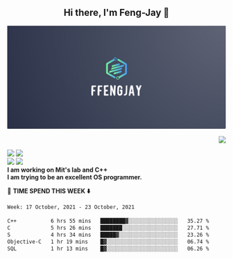 <h2 align="center"> Hi there, I'm Feng-Jay 👋 </h2>  

![](https://github.com/Feng-Jay/DataStruct/blob/master/Image/1.png)  

<img align="right" src="https://github-readme-stats.vercel.app/api?username=Feng-Jay&show_icons=true&icon_color=CE1D2D&text_color=718096&bg_color=ffffff&hide_title=true" />


&emsp;

![](https://visitor-badge.glitch.me/badge?page_id=Feng-Jay.readme)
![](https://img.shields.io/badge/Concentrate-Cpp-blue)  
![](https://img.shields.io/badge/Rust-primer-orange)
![](https://img.shields.io/badge/Target-OS-9cf)  
**I am working on Mit's lab and C++**  
**I am trying to be an excellent OS programmer.**  


📘 **TIME SPEND THIS WEEK ⬇️**
<!--START_SECTION:waka-->
```text
Week: 17 October, 2021 - 23 October, 2021

C++           6 hrs 55 mins   ████████▓░░░░░░░░░░░░░░░░   35.27 % 
C             5 hrs 26 mins   ███████░░░░░░░░░░░░░░░░░░   27.71 % 
S             4 hrs 34 mins   █████▓░░░░░░░░░░░░░░░░░░░   23.26 % 
Objective-C   1 hr 19 mins    █▓░░░░░░░░░░░░░░░░░░░░░░░   06.74 % 
SQL           1 hr 13 mins    █▓░░░░░░░░░░░░░░░░░░░░░░░   06.26 % 
```
<!--END_SECTION:waka-->
